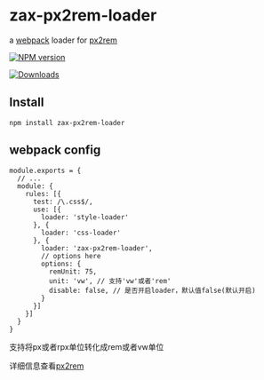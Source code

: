 # zax-px2rem-loader

a [webpack](http://webpack.github.io/) loader for [px2rem](https://github.com/zhiyingzzhou/zax-px2rem-loader)

[![NPM version][npm-image]][npm-url]
<!-- [![Build status][travis-image]][travis-url] -->
[![Downloads][downloads-image]][downloads-url]

[npm-image]: https://img.shields.io/npm/v/zax-px2rem-loader.svg
[npm-url]: https://npmjs.org/package/zax-px2rem-loader
<!-- [travis-image]: https://img.shields.io/travis/Jinjiang/zax-px2rem-loader.svg -->
<!-- [travis-url]: https://travis-ci.org/zhiyingzzhou/zax-px2rem-loader -->
[downloads-image]: http://img.shields.io/npm/dm/zax-px2rem-loader.svg
[downloads-url]: https://npmjs.org/package/zax-px2rem-loader

## Install

`npm install zax-px2rem-loader`

## webpack config

```
module.exports = {
  // ...
  module: {
    rules: [{
      test: /\.css$/,
      use: [{
        loader: 'style-loader'
      }, {
        loader: 'css-loader'
      }, {
        loader: 'zax-px2rem-loader',
        // options here
        options: {
          remUnit: 75,
          unit: 'vw', // 支持'vw'或者'rem'
          disable: false, // 是否开启loader，默认值false(默认开启)
        }
      }]
    }]
  }
}
```

支持将px或者rpx单位转化成rem或者vw单位  

详细信息查看[px2rem](https://github.com/songsiqi/px2rem)    


<!-- ## Example -->

<!-- See an example [here](./examples). -->